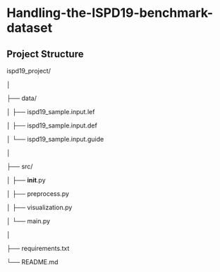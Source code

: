 # Handling-the-ISPD19-benchmark-dataset

## Project Structure

ispd19_project/

│

├── data/

│   ├── ispd19_sample.input.lef

│   ├── ispd19_sample.input.def

│   └── ispd19_sample.input.guide

│

├── src/

│   ├── __init__.py

│   ├── preprocess.py

│   ├── visualization.py

│   └── main.py

│

├── requirements.txt

└── README.md

